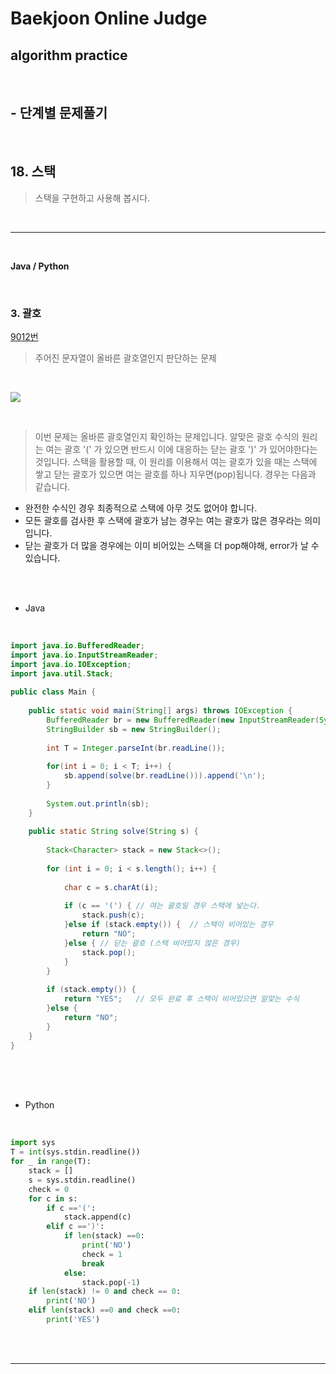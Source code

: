 # Baekjoon Online Judge

## algorithm practice
<br>

## - 단계별 문제풀기
<br>

## 18. 스택

> 스택을 구현하고 사용해 봅시다.

<br>

---

<br>

**Java / Python**

<br>

### 3. 괄호
[9012번](https://www.acmicpc.net/problem/9012) 
> 주어진 문자열이 올바른 괄호열인지 판단하는 문제

<br>

![](https://images.velog.io/images/jini_eun/post/143c86c6-bb02-4258-abab-d99c9e71f4d9/image.png)

<br>

> 이번 문제는 올바른 괄호열인지 확인하는 문제입니다. 
알맞은 괄호 수식의 원리는 여는 괄호 '(' 가 있으면 반드시 이에 대응하는 닫는 괄호 ')' 가 있어야한다는 것입니다. 스택을 활용할 때, 이 원리를 이용해서 여는 괄호가 있을 때는 스택에 쌓고 닫는 괄호가 있으면 여는 괄호를 하나 지우면(pop)됩니다. 
경우는 다음과 같습니다.
- 완전한 수식인 경우 최종적으로 스택에 아무 것도 없어야 합니다. 
- 모든 괄호를 검사한 후 스택에 괄호가 남는 경우는 여는 괄호가 많은 경우라는 의미입니다.
- 닫는 괄호가 더 많을 경우에는 이미 비어있는 스택을 더 pop해야해, error가 날 수 있습니다.

 

<br><br>

- Java

<br>

```java
import java.io.BufferedReader;
import java.io.InputStreamReader;
import java.io.IOException;
import java.util.Stack;
 
public class Main {
 
	public static void main(String[] args) throws IOException {
		BufferedReader br = new BufferedReader(new InputStreamReader(System.in));
		StringBuilder sb = new StringBuilder();
		
		int T = Integer.parseInt(br.readLine());
		
		for(int i = 0; i < T; i++) {
			sb.append(solve(br.readLine())).append('\n');
		}
		
		System.out.println(sb);
	}
 
	public static String solve(String s) {
 
		Stack<Character> stack = new Stack<>();
 
		for (int i = 0; i < s.length(); i++) {
 
			char c = s.charAt(i); 
			
			if (c == '(') {	// 여는 괄호일 경우 스택에 넣는다.
				stack.push(c);
			}else if (stack.empty()) {	// 스택이 비어있는 경우
				return "NO";
			}else {	// 닫는 괄호 (스택 비어있지 않은 경우)
				stack.pop();
			}
		}
 
		if (stack.empty()) {
			return "YES";	// 모두 완료 후 스택이 비어있으면 알맞는 수식
		}else {
			return "NO";
		}
	}
}
```


<br><br><br>

- Python 

<br>

```python
import sys
T = int(sys.stdin.readline()) 
for _ in range(T): 
    stack = [] 
    s = sys.stdin.readline() 
    check = 0 
    for c in s: 
        if c =='(': 
            stack.append(c) 
        elif c ==')': 
            if len(stack) ==0: 
                print('NO') 
                check = 1 
                break 
            else: 
                stack.pop(-1) 
    if len(stack) != 0 and check == 0: 
        print('NO') 
    elif len(stack) ==0 and check ==0: 
        print('YES')
```

<br><br>

---

<br>

